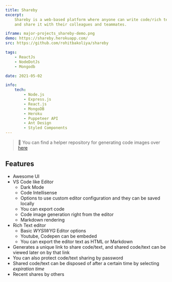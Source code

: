 ```yaml
---
title: Shareby
excerpt:
    Shareby is a web-based platform where anyone can write code/rich text in the inbuilt Code Editor/Rich Text Editor
    and share it with their colleagues and teammates.

iframe: major-projects_shareby-demo.png
demo: https://shareby.herokuapp.com/
src: https://github.com/rohitbakoliya/shareby

tags:
    - ReactJs
    - NodeDotJs
    - Mongodb

date: 2021-05-02

info:
    tech:
        - Node.js
        - Express.js
        - React.js
        - MongoDB
        - Heroku
        - Puppeteer API
        - Ant Design
        - Styled Components
---
```


> 💫 You can find a helper repository for generating code images over
> [here](https://github.com/rohitbakoliya/carbon-ss-heroku)

## Features

-   Awesome UI
-   VS Code like Editor
    -   Dark Mode
    -   Code Intellisense
    -   Options to use custom editor configuration and they can be saved locally
    -   You can export code
    -   Code image generation right from the editor
    -   Markdown rendering
-   Rich Text editor
    -   Basic _WYSIWYG_ Editor options
    -   Youtube, Codepen can be embeded
    -   You can export the editor text as HTML or Markdown
-   Generates a unique link to share code/text, and shared code/text can be viewed later on by that link
-   You can also protect code/text sharing by password
-   Shared code/text can be disposed of after a certain time by selecting _expiration time_
-   Recent shares by others
